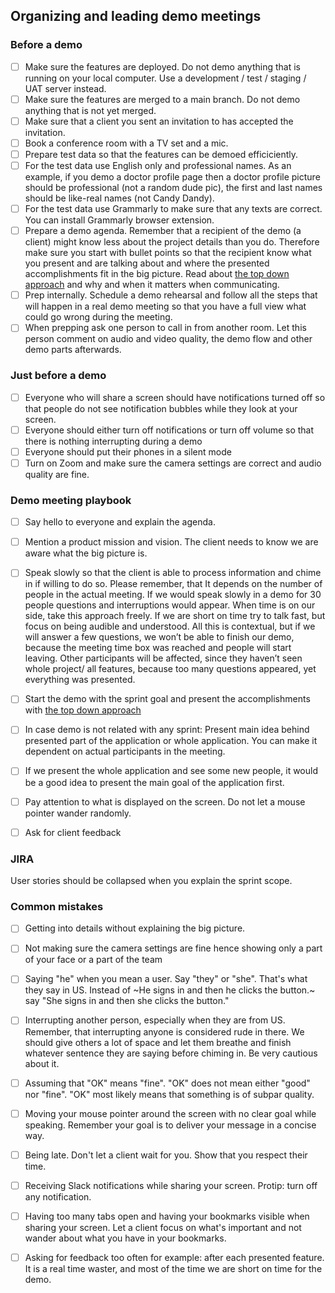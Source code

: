 ## Organizing and leading demo meetings

### Before a demo

- [ ] Make sure the features are deployed. Do not demo anything that is running on your local computer. Use a development / test / staging / UAT server instead.
- [ ] Make sure the features are merged to a main branch. Do not demo anything that is not yet merged.
- [ ] Make sure that a client you sent an invitation to has accepted the invitation.
- [ ] Book a conference room with a TV set and a mic.
- [ ] Prepare test data so that the features can be demoed efficiciently. 
- [ ] For the test data use English only and professional names. As an example, if you demo a doctor profile page then a doctor profile picture should be professional (not a random dude pic), the first and last names should be like-real names (not Candy Dandy). 
- [ ] For the test data use Grammarly to make sure that any texts are correct. You can install Grammarly browser extension.
- [ ] Prepare a demo agenda. Remember that a recipient of the demo (a client) might know less about the project details than you do. Therefore make sure you start with bullet points so that the recipient know what you present and are talking about and where the presented accomplishments fit in the big picture. Read about [the top down approach](https://medium.com/lessons-from-mckinsey/the-pyramid-principle-f0885dd3c5c7) and why and when it matters when communicating.
- [ ] Prep internally. Schedule a demo rehearsal and follow all the steps that will happen in a real demo meeting so that you have a full view what could go wrong during the meeting.
- [ ] When prepping ask one person to call in from another room. Let this person comment on audio and video quality, the demo flow and other demo parts afterwards.

### Just before a demo

- [ ] Everyone who will share a screen should have notifications turned off so that people do not see notification bubbles while they look at your screen.
- [ ] Everyone should either turn off notifications or turn off volume so that there is nothing interrupting during a demo
- [ ] Everyone should put their phones in a silent mode
- [ ] Turn on Zoom and make sure the camera settings are correct and audio quality are fine.

### Demo meeting playbook
- [ ] Say hello to everyone and explain the agenda.
- [ ] Mention a product mission and vision. The client needs to know we are aware what the big picture is.
- [ ] Speak slowly so that the client is able to process information and chime in if willing to do so. Please remember, that It depends on the number of people in the actual meeting. If we would speak slowly in a demo for 30 people questions and interruptions would appear. When time is on our side, take this approach freely. If we are short on time try to talk fast, but focus on being audible and understood. All this is contextual, but if we will answer a few questions, we won’t be able to finish our demo, because the meeting time box was reached and people will start leaving. Other participants will be affected, since they haven’t seen whole project/ all features, because too many questions appeared, yet everything was presented.
- [ ] Start the demo with the sprint goal and present the accomplishments with [the top down approach](https://medium.com/lessons-from-mckinsey/the-pyramid-principle-f0885dd3c5c7)
- [ ] In case demo is not related with any sprint: Present main idea behind presented part of the application or whole application. You can make it dependent on actual participants in the meeting.
- [ ] If we present the whole application and see some new people, it would be a good idea to present the main goal of the application first.
- [ ] Pay attention to what is displayed on the screen. Do not let a mouse pointer wander randomly. 
- [ ] Ask for client feedback


### JIRA
User stories should be collapsed when you explain the sprint scope.

### Common mistakes
- [ ] Getting into details without explaining the big picture.
- [ ] Not making sure the camera settings are fine hence showing only a part of your face or a part of the team
- [ ] Saying "he" when you mean a user. Say "they" or "she". That's what they say in US. Instead of ~He signs in and then he clicks the button.~ say "She signs in and then she clicks the button."
- [ ] Interrupting another person, especially when they are from US. Remember, that interrupting anyone is considered rude in there. We should give others a lot of space and let them breathe and finish whatever sentence they are saying before chiming in. Be very cautious about it.
- [ ] Assuming that "OK" means "fine". "OK" does not mean either "good" nor "fine". "OK" most likely means that something is of subpar quality.
- [ ] Moving your mouse pointer around the screen with no clear goal while speaking. Remember your goal is to deliver your message in a concise way. 
- [ ] Being late. Don't let a client wait for you. Show that you respect their time.
- [ ] Receiving Slack notifications while sharing your screen. Protip: turn off any notification.
- [ ] Having too many tabs open and having your bookmarks visible when sharing your screen. Let a client focus on what's important and not wander about what you have in your bookmarks.
- [ ] Asking for feedback too often for example: after each presented feature. It is a real time waster, and most of the time we are short on time for the demo.
 
